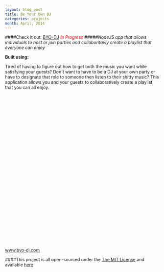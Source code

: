 ```yaml
---
layout: blog_post
title: Be Your Own DJ
categories: projects
month: April, 2014
---
```

####Check it out: [BYO-DJ](http://www.byo-dj.com)
<em style='color:red;'>In Progress</em>
#####*NodeJS app that allows individuals to host or join parties and collaboritavly create a playlist that everyone can enjoy*

<p><strong>Built using:</strong>&nbsp;&nbsp;<span title="Node.js" class="pict-prog-nodejs01 fa-2x"> </span>&nbsp;<span title="CoffeeScript" class="pict-prog-coffeescr fa-2x"> </span>&nbsp;<span title="JQuery" class="pict-prog-jquery fa-2x"> </span>&nbsp;<span title="HTML5" class="pict-html5-01 fa-2x"> </span>&nbsp;<span title="CSS3" class="pict-css3-01 fa-2x"> </span></p>

Tired of having to figure out how to get both the music you want while satisfying your guests? Don't want to have to be a DJ at your own party or have to designate that role to someone then listen to their shitty music? This application allows you and your guests to collaboratively create a playlist that you can all enjoy.

<!-- abridge -->

<object data=http://www.byo-dj.com width="100%" height="550px"> <embed src=http://www.byo-dj.com width="100%" height="500px"> </embed> <a href="http://www.byo-dj.com">www.byo-dj.com</a> </object>

####This project is all open-sourced under the [The MIT License](https://github.com/mgingras/byo-dj/blob/master/LICENSE)  and available [here](https://github.com/mgingras/byo-dj)
